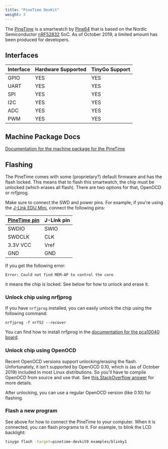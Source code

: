 ```yaml
---
title: "PineTime DevKit"
weight: 3
---
```


The [PineTime](https://wiki.pine64.org/index.php/PineTime) is a smartwatch by [Pine64](https://www.pine64.org/) that is based on the Nordic Semiconductor [nRF52832](https://www.nordicsemi.com/eng/Products/Bluetooth-low-energy/nRF52832) SoC. As of October 2019, a limited amount has been produced for developers.

## Interfaces

| Interface | Hardware Supported | TinyGo Support |
| --------- | ------------- | ----- |
| GPIO      | YES | YES |
| UART      | YES | YES |
| SPI      | YES | YES |
| I2C      | YES | YES |
| ADC      | YES | YES |
| PWM      | YES | YES |

## Machine Package Docs

[Documentation for the machine package for the PineTime](../machine/pinetime-devkit0)

## Flashing

The PineTime comes with some (proprietary?) default firmware and has the flash locked. This means that to flash this smartwatch, the chip must be unlocked (which erases all flash). There are two options for that, OpenOCD or nrfjprog.

Make sure to connect the SWD and power pins. For example, if you're using the [J-Link EDU Mini](https://www.segger.com/products/debug-probes/j-link/models/j-link-edu-mini/), connect the following pins:

| [PineTime pin](https://wiki.pine64.org/index.php/File:PineTime_SWD_location.jpg) | J-Link pin |
| ------------ | ---------- |
| SWDIO        | SWIO       |
| SWDCLK       | CLK        |
| 3.3V VCC     | Vref       |
| GND          | GND        |

If you get the following error:

    Error: Could not find MEM-AP to control the core

it means the chip is locked. See below for how to unlock and erase it.

### Unlock chip using nrfjprog

If you have `nrfjprog` installed, you can easily unlock the chip using the following command:

    nrfjprog -f nrf52 --recover

You can find how to install nrfjprog in the [documentation for the pca10040 board](../pca10040#flashing).

### Unlock chip using OpenOCD

Recent OpenOCD versions support unlocking/erasing the flash. Unfortunately, it isn't supported by OpenOCD 0.10, which is (as of October 2019) included in most Linux distributions. So you'll have to compile OpenOCD from source and use that. See [this StackOverflow answer](https://stackoverflow.com/questions/52308978/problem-flashing-nrf52-chip-using-openocd#54372481) for more details.

After unlocking, you can use a regular OpenOCD version (like 0.10) for flashing.

### Flash a new program

See above for how to connect the PineTime to your computer. When it is connected, you can flash programs to it. For example, to blink the LCD backlight:

```sh
tinygo flash -target=pinetime-devkit0 examples/blinky1
```
